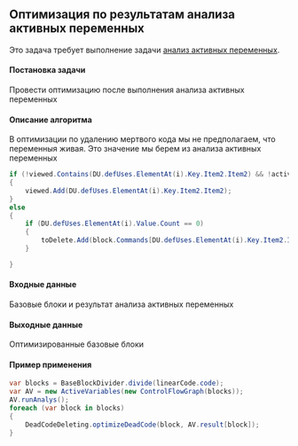 ## Оптимизация по результатам анализа активных переменных

Это задача требует выполнение задачи [анализ активных переменных](https://github.com/mmcsOptimizingCompilers2016/pile/issues/17).

#### Постановка задачи 

Провести оптимизацию после выполнения анализа активных переменных

#### Описание алгоритма

В оптимизации по удалению мертвого кода мы не предполагаем, что переменныя живая. Это значение мы берем из анализа активных переменных
```cs
if (!viewed.Contains(DU.defUses.ElementAt(i).Key.Item2.Item2) && !activeVars.Contains(DU.defUses.ElementAt(i).Key.Item2.Item2))
{
    viewed.Add(DU.defUses.ElementAt(i).Key.Item2.Item2);
}
else
{
    if (DU.defUses.ElementAt(i).Value.Count == 0)
    {
        toDelete.Add(block.Commands[DU.defUses.ElementAt(i).Key.Item2.Item1]);
    }

}
```

#### Входные данные
Базовые блоки и результат анализа активных переменных

#### Выходные данные
Оптимизированные базовые блоки

#### Пример применения

```cs
var blocks = BaseBlockDivider.divide(linearCode.code);
var AV = new ActiveVariables(new ControlFlowGraph(blocks));
AV.runAnalys();
foreach (var block in blocks)
{
    DeadCodeDeleting.optimizeDeadCode(block, AV.result[block]);
}
```
















